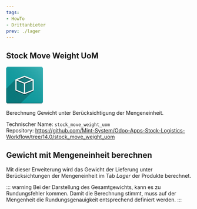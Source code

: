 ```yaml
---
tags:
- HowTo
- Drittanbieter
prev: ./lager
---
```

## Stock Move Weight UoM
![icon_oms_box](assets/icon_oms_box.png)

Berechnung Gewicht unter Berücksichtigung der Mengeneinheit.

Technischer Name: `stock_move_weight_uom`\
Repository: <https://github.com/Mint-System/Odoo-Apps-Stock-Logistics-Workflow/tree/14.0/stock_move_weight_uom>

## Gewicht mit Mengeneinheit berechnen

Mit dieser Erweiterung wird das Gewicht der Lieferung unter Berücksichtungen der Mengeneinheit im Tab *Lager* der Produkte berechnet.

::: warning
Bei der Darstellung des Gesamtgewichts, kann es zu Rundungsfehler kommen. Damit die Berechnung stimmt, muss auf der Mengenheit die Rundungsgenauigkeit entsprechend definiert werden.
:::